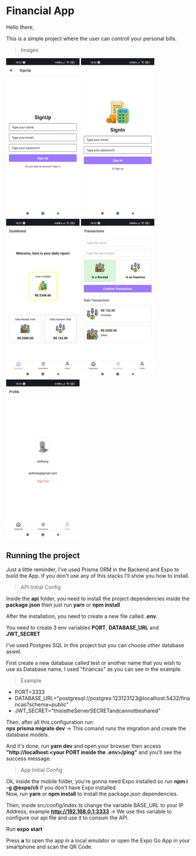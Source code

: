 # Financial App

Hello there,

This is a simple project where the user can controll your personal bills.

> Images

<div>
  <img src='mobile/assets/images/signup.jpeg' width='200' />
  <img src='mobile/assets/images/signin.jpeg' width='200' />
  <img src='mobile/assets/images/dashboard.jpeg' width='200' />
  <img src='mobile/assets/images/transactions.jpeg' width='200' />
  <img src='mobile/assets/images/profile.jpeg' width='200' />
</div>

## Running the project

Just a little reminder, I've used Prisma ORM in the Backend and Expo to build the App. If you don't use any of this stacks I'll show you how to install.

> API Initial Config

Inside the <strong>api</strong> folder, you need to install the project dependencies inside the <strong>package.json</strong> then just run <strong>yarn</strong> or <strong>npm install</strong>

After the installation, you need to create a new file called <strong>.env</strong>. <br />

You need to create 3 env variables <strong>PORT</strong>, <strong>DATABASE_URL</strong> and <strong>JWT_SECRET</strong> 

I've used Postgres SQL in this project but you can choose other database aswel. <br />

First create a new database called test or another name that you wish to use as Database name, I used "financas" as you can see in the example.

> Example

<ul>
  <li>PORT=3333</li>
  <li>DATABASE_URL="postgresql://postgres:123123123@localhost:5432/financas?schema=public"</li>
  <li>JWT_SECRET="thisistheServerSECRETandcannotbeshared"</li>
</ul>

Then, after all this configuration run: <br />
<strong>npx prisma migrate dev</strong> -> This comand runs the migration and create the database models.

And it's done, run <strong>yarn dev</strong> and open your browser then access <strong>"http://localhost:<your PORT inside the .env>/ping"</strong> and you'll see the success message.

> App Initial Config

Ok, inside the mobile folder, you're gonna need Expo installed so run <strong>npm i -g @expo/cli</strong> if you don't have Expo installed. <br />
Now, run <strong>yarn</strong> or <strong>npm install</strong> to install the package.json dependencies.<br />

Then, inside src/config/index.ts change the variable BASE_URL to your IP Address, example <strong>http://192.168.0.1:3333</strong> -> We use this variable to configure our api file and use it to consum the API.

Run <strong>expo start</strong>

Press <strong>a</strong> to open the app in a local emulator or open the Expo Go App in your smartphone and scan the QR Code.
